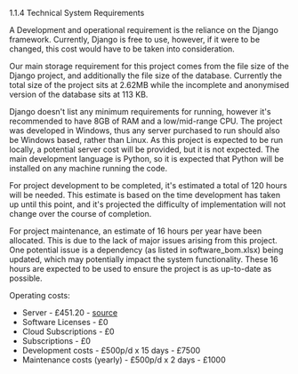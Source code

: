 1.1.4 Technical System Requirements

A Development and operational requirement is the reliance on the Django framework. Currently, Django is free to use, however, if it were to be changed, this cost would have to be taken into consideration.

Our main storage requirement for this project comes from the file size of the Django project, and additionally the file size of the database. Currently the total size of the project sits at 2.62MB while the incomplete and anonymised version of the database sits at 113 KB.

Django doesn't list any minimum requirements for running, however it's recommended to have 8GB of RAM and a low/mid-range CPU. The project was developed in Windows, thus any server purchased to run should also be Windows based, rather than Linux. As this project is expected to be run locally, a potential server cost will be provided, but it is not expected. The main development language is Python, so it is expected that Python will be installed on any machine running the code.

For project development to be completed, it's estimated a total of 120 hours will be needed. This estimate is based on the time development has taken up until this point, and it's projected the difficulty of implementation will not change over the course of completion.

For project maintenance, an estimate of 16 hours per year have been allocated. This is due to the lack of major issues arising from this project. One potential issue is a dependency (as listed in software_bom.xlsx) being updated, which may potentially impact the system functionality. These 16 hours are expected to be used to ensure the project is as up-to-date as possible.

Operating costs:
<ul>
  <li>Server - £451.20 - <a href="https://www.dell.com/en-uk/shop/desktop-computers/optiplex-micro-form-factor/spd/optiplex-7010-micro/s003o7010mff_vp" target="_blank">source</a></li>
  <li>Software Licenses - £0 </li>
  <li>Cloud Subscriptions - £0 </li>
  <li>Subscriptions - £0 </li>
  <li>Development costs - £500p/d x 15 days - £7500 </li>
  <li>Maintenance costs (yearly) - £500p/d x 2 days - £1000</li>
</ul>
